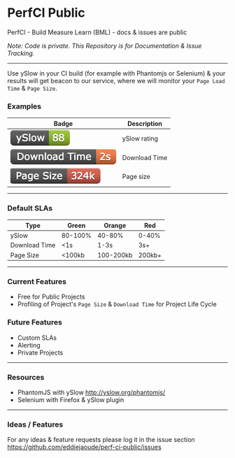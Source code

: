 # PerfCI Public

PerfCI - Build Measure Learn (BML) - docs &amp; issues are public

*Note: Code is private. This Repository is for Documentation & Issue Tracking.*

---

Use ySlow in your CI build (for example with Phantomjs or Selenium) & your results will get beacon to our service, where we will monitor your `Page Load Time` & `Page Size`.

### Examples

| Badge | Description |
| ----- | ----------- |
| ![ySlow](docs/images/yslow-green.png "ySlow") | ySlow rating |
| ![download time](docs/images/downloadtime-orange.png "Download Time") | Download Time |
| ![page size](docs/images/pagesize-red.png "Page Size") | Page size |

---

### Default SLAs

| Type | Green | Orange | Red |
| ---- | ----- | ------ | --- |
| ySlow | 80-100% | 40-80% | 0-40% |
| Download Time | <1s | 1-3s | 3s+ |
| Page Size | <100kb | 100-200kb | 200kb+ |

---

### Current Features

* Free for Public Projects
* Profiling of Project's `Page Size` & `Download Time` for Project Life Cycle


### Future Features

* Custom SLAs
* Alerting
* Private Projects

---

### Resources

* PhantomJS with ySlow http://yslow.org/phantomjs/
* Selenium with Firefox & ySlow plugin

---

### Ideas / Features

For any ideas & feature requests please log it in the issue section https://github.com/eddiejaoude/perf-ci-public/issues 
